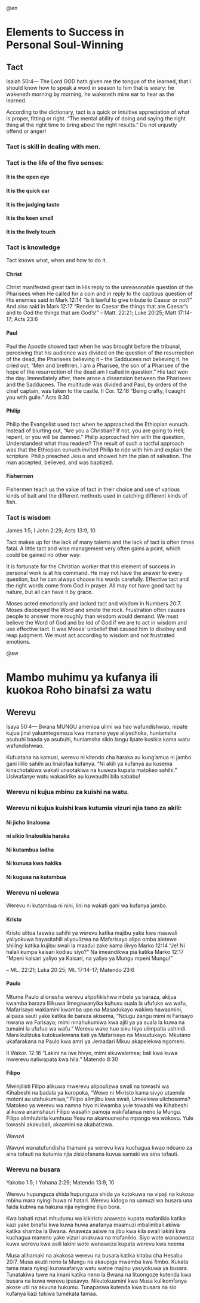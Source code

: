 @en


<h1>Elements to Success in <br>Personal Soul-Winning</h1>

<h2>Tact&#9;</h2>
<p>Isaiah 50:4&#8212; The Lord GOD hath given me the tongue of the learned, that I should know how to speak a word in season to him that is weary: he wakeneth morning by morning, he wakeneth mine ear to hear as the learned.</p>
<p>According to the dictionary, tact is a quick or intuitive appreciation of what is proper, fitting or right. &#8220;The mental ability of doing and saying the right thing at the right time to bring about the right results.&#8221; Do not unjustly offend or anger!</p>

<h3>Tact is skill in dealing with men.</h3>

<h3>Tact is the life of the five senses:</h3>

<h4>It is the open eye</h4>

<h4>It is the quick ear</h4>

<h4>It is the judging taste</h4>

<h4>It is the keen smell</h4>

<h4>It is the lively touch</h4>

<h3>Tact is knowledge</h3>
<p>Tact knows what, when and how to do it.</p>

<h4>Christ</h4>
<p>Christ manifested great tact in His reply to the unreasonable question of the Pharisees when He called for a coin and in reply to the captious question of His enemies said in Mark 12:14 &#8220;Is it lawful to give tribute to Caesar or not?&#8221; And also said in Mark 12:17 &#8220;Render to Caesar the things that are Caesar&#8217;s and to God the things that are God&#8217;s!&#8221; &#8211; Matt. 22:21; Luke 20:25; Matt 17:14-17; Acts 23:6</p>

<h4>Paul </h4>
<p>Paul the Apostle showed tact when he was brought before the tribunal, perceiving that his audience was divided on the question of the resurrection of the dead, the Pharisees believing it &#8211; the Sadducees not believing it, he cried out, &#8220;Men and brethren, I am a Pharisee, the son of a Pharisee of the hope of the resurrection of the dead am I called in question.&#8221; His tact won the day. Immediately after, there arose a dissension between the Pharisees and the Sadducees. The multitude was divided and Paul, by orders of the chief captain, was taken to the castle. II Cor. 12:16 &#8220;Being crafty, I caught you with guile.&#8221; Acts 8:30</p>

<h4>Philip </h4>
<p>Philip the Evangelist used tact when he approached the Ethiopian eunuch. Instead of blurting out, &#8220;Are you a Christian? If not, you are going to Hell; repent, or you will be damned.&#8221; Philip approached him with the question, Understandest what thou readest? The result of such a tactful approach was that the Ethiopian eunuch invited Philip to ride with him and explain the scripture. Philip preached Jesus and showed him the plan of salvation. The man accepted, believed, and was baptized.</p>

<h4>Fishermen </h4>
<p>Fishermen teach us the value of tact in their choice and use of various kinds of bait and the different methods used in catching different kinds of fish.</p>

<h3>Tact is wisdom</h3>
<p>James 1:5; I John 2:29; Acts 13:9, 10</p>
<p>Tact makes up for the lack of many talents and the lack of tact is often times fatal. A little tact and wise management very often gains a point, which could be gained no other way.</p>
<p>It is fortunate for the Christian worker that this element of success in personal work is at his command. He may not have the answer to every question, but he can always choose his words carefully. Effective tact and the right words come from God in prayer. All may not have good tact by nature, but all can have it by grace.</p>
<p>Moses acted emotionally and lacked tact and wisdom in Numbers 20:7. Moses disobeyed the Word and smote the rock. Frustration often causes people to answer more roughly than wisdom would demand. We must believe the Word of God and be led of God if we are to act in wisdom and use effective tact. It was Moses&#8217; unbelief that caused him to disobey and reap judgment. We must act according to wisdom and not frustrated emotions.</p>


@sw


<h1>Mambo muhimu ya kufanya ili kuokoa Roho binafsi za watu</h1>

<h2>Werevu&#9;</h2>
<p>Isaya 50:4&#8212; Bwana MUNGU amenipa ulimi wa hao wafundishwao, nipate kujua jinsi yakumtegemeza kwa maneno yeye aliyechoka, huniamsha asubuhi baada ya asubuhi, huniamsha sikio langu lipate kusikia kama watu wafundishwao. </p>
<p>Kufuatana na kamusi, werevu ni kitendo cha haraka au kung&#8217;amua ni jambo gani lililo sahihi au linalofaa kufanya. &#8220;Ni akili ya kufanya au kusema kinachotakiwa wakati unaotakiwa na kuweza kupata matokeo sahihi.&#8221; Usiwafanye watu wakasirike au kuwaudhi bila sababu!</p>

<h3>Werevu ni kujua mbinu za kuishi na watu.</h3>

<h3>Werevu ni kujua kuishi kwa kutumia vizuri njia tano za akili:</h3>

<h4>Ni jicho linaloona </h4>

<h4>ni sikio linalosikia haraka</h4>

<h4>Ni kutambua ladha </h4>

<h4>Ni kunusa kwa hakika</h4>

<h4>Ni kugusa na kutambua</h4>

<h3>Werevu ni uelewa</h3>
<p>Werevu ni kutambua ni nini, lini na wakati gani wa kufanya jambo.</p>

<h4>Kristo</h4>
<p>Kristo alitoa taswira sahihi ya werevu katika majibu yake kwa maswali yaliyokuwa hayasitahili aliyoulizwa na Mafarisayo alipo omba aletewe shilingi katika kujibu swali la maadui zake kama ilivyo Marko 12:14 &#8220;Je! Ni halali kumpa kaisari kodiau siyo?&#8221; Na imeandikwa pia katika Marko 12:17 &#8220;Mpeni kaisari yaliyo ya Kaisari, na yaliyo ya Mungu mpeni Mungu!&#8221;</p>
<p> &#8211; Mt.. 22:21; Luka 20:25; Mt. 17:14-17; Matendo 23:6</p>

<h4>Paulo</h4>
<p>Mtume Paulo alionesha werevu alipofikishwa mbele ya baraza, akijua kwamba baraza lilikuwa limegawanyika kuhusu suala la ufufuko wa wafu, Mafarisayo wakiamini kwamba upo na Masadukayo wakiwa hawaamini, alipaza sauti yake katika ile baraza akisema, &#8220;Ndugu zangu mimi ni Farisayo mwana wa Farisayo; mimi ninahukumiwa kwa ajili ya ya suala la kuwa na tumaini la ufufuo wa wafu.&#8221; Werevu wake huo siku hiyo ulimpatia ushindi. Mara kulizuka kutokuelewana kati ya Mafarisayo na Masudukayo. Mkutano ukafarakana na Paulo kwa amri ya Jemadari Mkuu akapelekwa ngomeni.</p>
<p> II Wakor. 12:16 &#8220;Lakini na iwe hivyo, mimi sikuwalemea; bali kwa kuwa mwerevu naliwapata kwa hila.&#8221; Matendo 8:30</p>

<h4>Filipo </h4>
<p>Mwinjilisti Filipo alikuwa mwerevu alipoulizwa swali na towashi wa Kihabeshi na badala ya kuropoka, &#8220;Wewe ni Mkristo kama sivyo utaenda motoni au utahukumiwa,&#8221; Filipo alimjibu kwa swali, Umeelewa ulichosoma? Matokeo ya werevu wa namna hiyo ni kwamba yule towashi wa Kihabeshi alikuwa anamshauri Filipo wasafiri pamoja wakifafanua neno la Mungu. Filipo alimhubiria kumhusu Yesu na akamuonesha mpango wa wokovu. Yule towashi akakubali, akaamini na akabatizwa. </p>
<p>Wavuvi</p>
<p>Wavuvi wanatufundisha thamani ya werevu kwa kuchagua kwao ndoano za aina tofauti na kutumia njia zisizofanana kuvua samaki wa aina tofauti.</p>

<h3>Werevu na busara</h3>
<p>Yakobo 1:5; I Yohana 2:29; Matendo 13:9, 10</p>
<p>Werevu hupunguza shida hupunguza shida ya kutokuwa na vipaji na kukosa mbinu mara nyingi huwa ni hatari. Werevu kidogo na uamuzi wa busara una faida kubwa na hakuna njia nyingine iliyo bora.</p>
<p>Kwa bahati nzuri mhudumu wa kikiristo anaweza kupata mafanikio katika kazi yake binafsi kwa kuwa huwa anafanya maamuzi mbalimbali akiwa katika shamba la Bwana. Anaweza asiwe na jibu kwa kila swali lakini kwa kuchagua maneno yake vizuri anakuwa na mafanikio. Siyo wote wanaoweza kuwa werevu kwa asili lakini wote wanaweza kupata werevu kwa neema</p>
<p>Musa alihamaki na akakosa werevu na busara katika kitabu cha Hesabu 20:7. Musa akutii neno la Mungu na akaupiga mwamba kwa fimbo. Kukata tama mara nyingi kunawafanya watu watoe majibu yasiyokuwa ya busara. Tunatakiwa tuwe na imani katika neno la Bwana na lituongoze kutenda kwa busara na kuwa werevu ipasavyo. Nikutokuamini kwa Musa kulikomfanya akose utii na akvuna hukumu. Tunapaswa kutenda kwa busara na sio kufanya kazi tukiwa tumekata tamaa.</p>